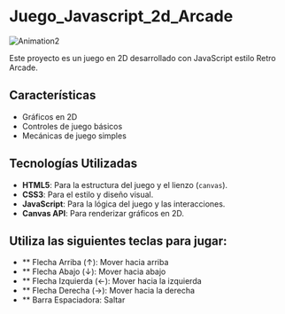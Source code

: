 # Juego_Javascript_2d_Arcade

![Animation2](https://github.com/user-attachments/assets/9a8fc04b-f38f-4209-a036-147dbc17489c)

Este proyecto es un juego en 2D desarrollado con JavaScript estilo Retro Arcade.

## Características

- Gráficos en 2D
- Controles de juego básicos
- Mecánicas de juego simples

## Tecnologías Utilizadas

- **HTML5**: Para la estructura del juego y el lienzo (`canvas`).
- **CSS3**: Para el estilo y diseño visual.
- **JavaScript**: Para la lógica del juego y las interacciones.
- **Canvas API**: Para renderizar gráficos en 2D.


## Utiliza las siguientes teclas para jugar:

   - ** Flecha Arriba (↑): Mover hacia arriba
   - ** Flecha Abajo (↓): Mover hacia abajo
   - ** Flecha Izquierda (←): Mover hacia la izquierda
   - ** Flecha Derecha (→): Mover hacia la derecha
   - ** Barra Espaciadora: Saltar


